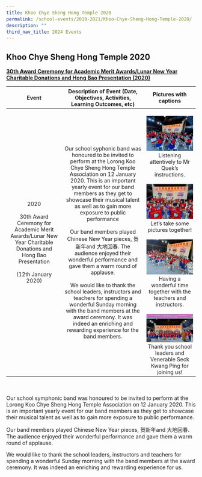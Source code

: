 ```yaml
---
title: Khoo Chye Sheng Hong Temple 2020
permalink: /school-events/2019-2021/Khoo-Chye-Sheng-Hong-Temple-2020/
description: ""
third_nav_title: 2024 Events
---
```

## Khoo Chye Sheng Hong Temple 2020

**<u>30th Award Ceremony for Academic Merit Awards/Lunar New Year Charitable Donations and Hong Bao Presentation (2020)</u>**


|                                                                         Event                                                                        |                                                                                                                                                                                                                                                                                                                     Description of Event (Date, Objectives, Activities, Learning Outcomes, etc)                                                                                                                                                                                                                                                                                                                    |                                                                                                                                             Pictures with captions                                                                                                                                            |
|:----------------------------------------------------------------------------------------------------------------------------------------------------:|:------------------------------------------------------------------------------------------------------------------------------------------------------------------------------------------------------------------------------------------------------------------------------------------------------------------------------------------------------------------------------------------------------------------------------------------------------------------------------------------------------------------------------------------------------------------------------------------------------------------------------------------------------------------------------------------------------------------:|:-------------------------------------------------------------------------------------------------------------------------------------------------------------------------------------------------------------------------------------------------------------------------------------------------------------:|
| 2020<br><br>30th Award Ceremony for Academic Merit Awards/Lunar New Year Charitable Donations and Hong Bao Presentation<br> <br>(12th January  2020) | Our school syphonic band was honoured to be invited to perform at the Lorong Koo Chye Sheng Hong Temple Association on 12 January 2020. This is an important yearly event for our band members as they get to showcase their musical talent as well as to gain more exposure to public performance<br><br>Our band members played Chinese New Year pieces, 贺新年and 大地回春. The audience enjoyed their wonderful performance and gave them a warm round of applause.<br> <br>We would like to thank the school leaders, instructors and teachers for spending a wonderful Sunday morning with the band members at the award ceremony. It was indeed an enriching and rewarding experience for the band members. | <br>![](/images/take-1.jpeg)<br>Listening attentively to Mr Quek’s instructions.<br><br>![](/images/take-pic.jpeg)<br>Let’s take some pictures together!<br><br>![](/images/take-2.jpeg)<br>Having a wonderful time together with the teachers and instructors.<br><br>![](/images/take-4-768x464.jpeg)<br>Thank you school leaders and Venerable Seck Kwang Ping for joining us!<br>                               |

<br>
<br>
Our school symphonic band was honoured to be invited to perform at the Lorong Koo Chye Sheng Hong Temple Association on 12 January 2020. This is an important yearly event for our band members as they get to showcase their musical talent as well as to gain more exposure to public performance.

Our band members played Chinese New Year pieces, 贺新年and 大地回春. The audience enjoyed their wonderful performance and gave them a warm round of applause.

We would like to thank the school leaders, instructors and teachers for spending a wonderful Sunday morning with the band members at the award ceremony. It was indeed an enriching and rewarding experience for us.
